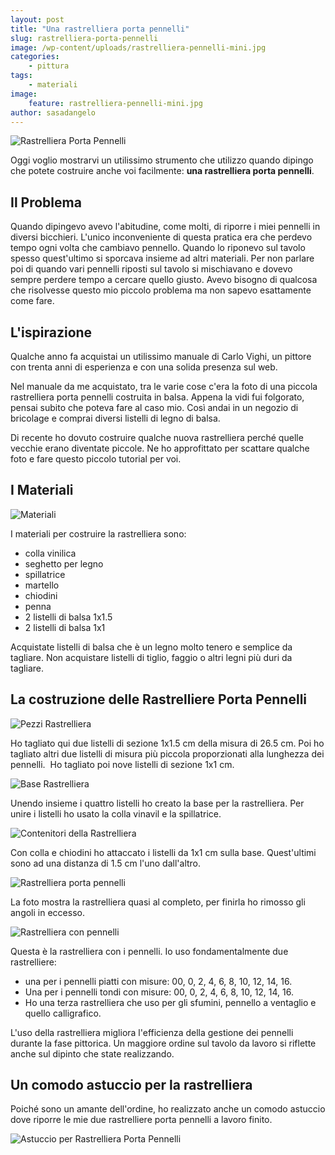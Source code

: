 ```yaml
---
layout: post
title: "Una rastrelliera porta pennelli"
slug: rastrelliera-porta-pennelli
image: /wp-content/uploads/rastrelliera-pennelli-mini.jpg
categories:
    - pittura
tags:
    - materiali
image:
    feature: rastrelliera-pennelli-mini.jpg
author: sasadangelo
---
```


![Rastrelliera Porta Pennelli](/wp-content/uploads/rastrelliera-pennelli-mini.jpg "Rastrelliera Porta Pennelli")

Oggi voglio mostrarvi un utilissimo strumento che utilizzo quando dipingo che potete costruire anche voi facilmente: **una rastrelliera porta pennelli**.

## Il Problema

Quando dipingevo avevo l'abitudine, come molti, di riporre i miei pennelli in diversi bicchieri. L'unico inconveniente di questa pratica era che perdevo tempo ogni volta che cambiavo pennello. Quando lo riponevo sul tavolo spesso quest'ultimo si sporcava insieme ad altri materiali. Per non parlare poi di quando vari pennelli riposti sul tavolo si mischiavano e dovevo sempre perdere tempo a cercare quello giusto. Avevo bisogno di qualcosa che risolvesse questo mio piccolo problema ma non sapevo esattamente come fare.

## L'ispirazione

Qualche anno fa acquistai un utilissimo manuale di Carlo Vighi, un pittore con trenta anni di esperienza e con una solida presenza sul web. 

Nel manuale da me acquistato, tra le varie cose c'era la foto di una piccola rastrelliera porta pennelli costruita in balsa. Appena la vidi fui folgorato, pensai subito che poteva fare al caso mio. Così andai in un negozio di bricolage e comprai diversi listelli di legno di balsa.

Di recente ho dovuto costruire qualche nuova rastrelliera perché quelle vecchie erano diventate piccole. Ne ho approfittato per scattare qualche foto e fare questo piccolo tutorial per voi.

## I Materiali

![Materiali](/wp-content/uploads/1-rastrelliere-pennelli-materiali.jpg "Materiali")

I materiali per costruire la rastrelliera sono:

- colla vinilica
- seghetto per legno
- spillatrice
- martello
- chiodini
- penna
- 2 listelli di balsa 1x1.5
- 2 listelli di balsa 1x1

Acquistate listelli di balsa che è un legno molto tenero e semplice da tagliare. Non acquistare listelli di tiglio, faggio o altri legni più duri da tagliare.

## La costruzione delle Rastrelliere Porta Pennelli

![Pezzi Rastrelliera](/wp-content/uploads/3-rastrelliere-pennelli-pezzi.jpg "Pezzi Rastrelliera")

Ho tagliato qui due listelli di sezione 1x1.5 cm della misura di 26.5 cm. Poi ho tagliato altri due listelli di misura più piccola proporzionati alla lunghezza dei pennelli.  Ho tagliato poi nove listelli di sezione 1x1 cm.

![Base Rastrelliera](/wp-content/uploads/5-rastrelliera-base.jpg "Base Rastrelliera")

Unendo insieme i quattro listelli ho creato la base per la rastrelliera. Per unire i listelli ho usato la colla vinavil e la spillatrice.

![Contenitori della Rastrelliera](/wp-content/uploads/7-rastrelliera-contenitori.jpg "Contenitori della Rastrelliera")

Con colla e chiodini ho attaccato i listelli da 1x1 cm sulla base. Quest'ultimi sono ad una distanza di 1.5 cm l'uno dall'altro.

![Rastrelliera porta pennelli](/wp-content/uploads/8-rastrelliera.jpg "Rastrelliera porta pennelli")

La foto mostra la rastrelliera quasi al completo, per finirla ho rimosso gli angoli in eccesso.

![Rastrelliera con pennelli](/wp-content/uploads/9-rastrelliera-pennelli-2.jpg "Rastrelliera con pennelli")

Questa è la rastrelliera con i pennelli. Io uso fondamentalmente due rastrelliere:

- una per i pennelli piatti con misure: 00, 0, 2, 4, 6, 8, 10, 12, 14, 16.
- Una per i pennelli tondi con misure: 00, 0, 2, 4, 6, 8, 10, 12, 14, 16.
- Ho una terza rastrelliera che uso per gli sfumini, pennello a ventaglio e quello calligrafico.

L'uso della rastrelliera migliora l'efficienza della gestione dei pennelli durante la fase pittorica. Un maggiore ordine sul tavolo da lavoro si riflette anche sul dipinto che state realizzando.

## Un comodo astuccio per la rastrelliera

Poiché sono un amante dell'ordine, ho realizzato anche un comodo astuccio dove riporre le mie due rastrelliere porta pennelli a lavoro finito.

![Astuccio per Rastrelliera Porta Pennelli](/wp-content/uploads/rastrelliera-pennelli-astuccio-9.jpg "Astuccio per Rastrelliera Porta Pennelli")
